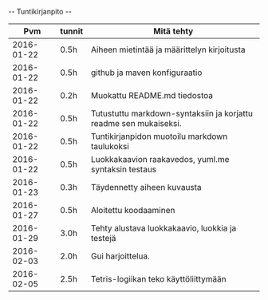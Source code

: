 -- Tuntikirjanpito --

Pvm | tunnit | Mitä tehty
--------------- | ----- | ------
2016-01-22 | 0.5h | Aiheen mietintää ja määrittelyn kirjoitusta
2016-01-22 | 0.5h | github ja maven konfiguraatio
2016-01-22 | 0.2h | Muokattu README.md tiedostoa
2016-01-22 | 0.5h | Tutustuttu markdown-syntaksiin ja korjattu readme sen mukaiseksi.
2016-01-22 | 0.5h | Tuntikirjanpidon muotoilu markdown taulukoksi
2016-01-22 | 0.5h | Luokkakaavion raakavedos, yuml.me syntaksin testaus
2016-01-23 | 0.3h | Täydennetty aiheen kuvausta
2016-01-27 | 0.5h | Aloitettu koodaaminen
2016-01-29 | 3.0h | Tehty alustava luokkakaavio, luokkia ja testejä
2016-02-03 | 2.0h | Gui harjoittelua.
2016-02-05 | 2.5h | Tetris-logiikan teko käyttöliittymään
